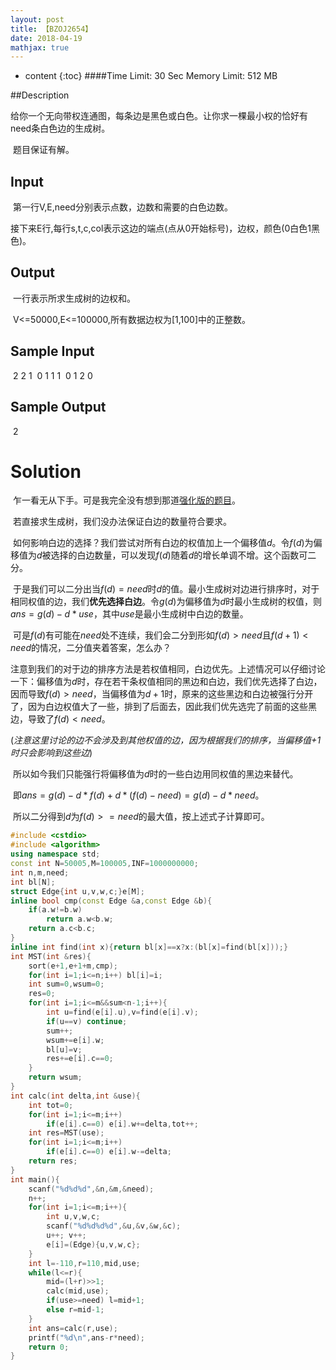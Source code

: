 ```yaml
---
layout: post
title: 【BZOJ2654】
date: 2018-04-19
mathjax: true
---
```

* content
{:toc}
####Time Limit: 30 Sec  Memory Limit: 512 MB

##Description

​	给你一个无向带权连通图，每条边是黑色或白色。让你求一棵最小权的恰好有need条白色边的生成树。

​	题目保证有解。

## Input

​	第一行V,E,need分别表示点数，边数和需要的白色边数。

​	接下来E行,每行s,t,c,col表示这边的端点(点从0开始标号)，边权，颜色(0白色1黑色)。

## Output

​	一行表示所求生成树的边权和。

​	V<=50000,E<=100000,所有数据边权为[1,100]中的正整数。

## Sample Input

​	2 2 1
​	0 1 1 1
​	0 1 2 0

## Sample Output

​	2





# Solution

​	乍一看无从下手。可是我完全没有想到那道[强化版的题目](http://www.cnblogs.com/RogerDTZ/p/8626641.html)。

​	若直接求生成树，我们没办法保证白边的数量符合要求。

​	如何影响白边的选择？我们尝试对所有白边的权值加上一个偏移值$d$。令$f(d)$为偏移值为$d$被选择的白边数量，可以发现$f(d)$随着$d$的增长单调不增。这个函数可二分。

​	于是我们可以二分出当$f(d)=need$时$d$的值。最小生成树对边进行排序时，对于相同权值的边，我们**优先选择白边**。令$g(d)$为偏移值为$d$时最小生成树的权值，则$ans=g(d)-d*use$，其中$use$是最小生成树中白边的数量。

​	可是$f(d)$有可能在$need$处不连续，我们会二分到形如$f(d)>need$且$f(d+1)<need$的情况，二分值夹着答案，怎么办？

​	注意到我们的对于边的排序方法是若权值相同，白边优先。上述情况可以仔细讨论一下：偏移值为$d$时，存在若干条权值相同的黑边和白边，我们优先选择了白边，因而导致$f(d)>need$，当偏移值为$d+1$时，原来的这些黑边和白边被强行分开了，因为白边权值大了一些，排到了后面去，因此我们优先选完了前面的这些黑边，导致了$f(d)<need$。

​	(*注意这里讨论的边不会涉及到其他权值的边，因为根据我们的排序，当偏移值+1时只会影响到这些边*)

​	所以如今我们只能强行将偏移值为$d$时的一些白边用同权值的黑边来替代。

​	即$ans=g(d)-d*f(d)+d*(f(d)-need)=g(d)-d*need$。

​	所以二分得到$d$为$f(d)>=need$的最大值，按上述式子计算即可。

```c++
#include <cstdio>
#include <algorithm>
using namespace std;
const int N=50005,M=100005,INF=1000000000;
int n,m,need;
int bl[N];
struct Edge{int u,v,w,c;}e[M];
inline bool cmp(const Edge &a,const Edge &b){
	if(a.w!=b.w)
		return a.w<b.w;
	return a.c<b.c;
}
inline int find(int x){return bl[x]==x?x:(bl[x]=find(bl[x]));}
int MST(int &res){
	sort(e+1,e+1+m,cmp);
	for(int i=1;i<=n;i++) bl[i]=i;
	int sum=0,wsum=0;
	res=0;
	for(int i=1;i<=m&&sum<n-1;i++){
		int u=find(e[i].u),v=find(e[i].v);
		if(u==v) continue;	
		sum++;
		wsum+=e[i].w;
		bl[u]=v;
		res+=e[i].c==0;		
	}
	return wsum;
}
int calc(int delta,int &use){
	int tot=0;
	for(int i=1;i<=m;i++)
		if(e[i].c==0) e[i].w+=delta,tot++;
	int res=MST(use);		
	for(int i=1;i<=m;i++)
		if(e[i].c==0) e[i].w-=delta;
	return res;
}
int main(){
	scanf("%d%d%d",&n,&m,&need);
	n++;
	for(int i=1;i<=m;i++){
		int u,v,w,c;
		scanf("%d%d%d%d",&u,&v,&w,&c);
		u++; v++;
		e[i]=(Edge){u,v,w,c};
	}
	int l=-110,r=110,mid,use;
	while(l<=r){
		mid=(l+r)>>1;
		calc(mid,use);
		if(use>=need) l=mid+1;
		else r=mid-1;
	}
	int ans=calc(r,use);
	printf("%d\n",ans-r*need);
	return 0;
}
```

